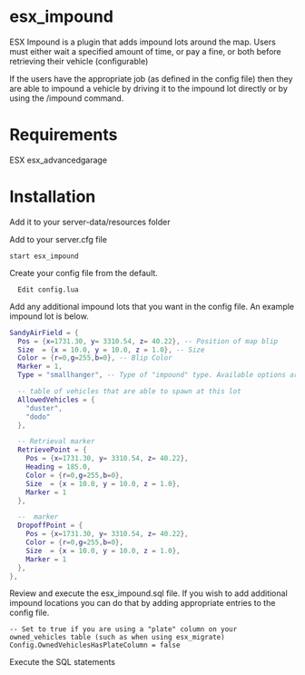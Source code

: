 # esx_impound

ESX Impound is a plugin that adds impound lots around the map. Users must either wait a specified amount of time, or pay a fine, or both
before retrieving their vehicle (configurable)

If the users have the appropriate job (as defined in the config file) then they are able to impound a vehicle by driving it to the impound lot directly
or by using the /impound command.

# Requirements
ESX
esx_advancedgarage

# Installation

Add it to your server-data/resources folder

Add to your server.cfg file

```
start esx_impound
```

Create your config file from the default.

```
  Edit config.lua
```

Add any additional impound lots that you want in the config file. An example impound lot is below.

```lua
SandyAirField = {
  Pos = {x=1731.30, y= 3310.54, z= 40.22}, -- Position of map blip
  Size  = {x = 10.0, y = 10.0, z = 1.0}, -- Size
  Color = {r=0,g=255,b=0}, -- Blip Color
  Marker = 1,
  Type = "smallhanger", -- Type of "impound" type. Available options are nil (default), helipad, dock or small hanger

  -- table of vehicles that are able to spawn at this lot
  AllowedVehicles = {
    "duster",
    "dodo"
  },

  -- Retrieval marker
  RetrievePoint = {
    Pos = {x=1731.30, y= 3310.54, z= 40.22},
    Heading = 185.0,
    Color = {r=0,g=255,b=0},
    Size  = {x = 10.0, y = 10.0, z = 1.0},
    Marker = 1
  },

  --  marker
  DropoffPoint = {
    Pos = {x=1731.30, y= 3310.54, z= 40.22},
    Color = {r=0,g=255,b=0},
    Size  = {x = 10.0, y = 10.0, z = 1.0},
    Marker = 1
  }, 	
},
```

Review and execute the esx_impound.sql file. If you wish to add additional impound locations you can do that
by adding appropriate entries to the config file.

```
-- Set to true if you are using a "plate" column on your owned_vehicles table (such as when using esx_migrate)
Config.OwnedVehiclesHasPlateColumn = false
```

Execute the SQL statements


